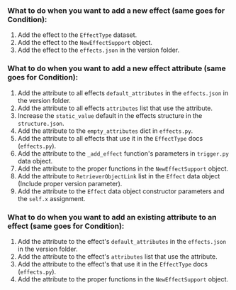 ### What to do when you want to add a new effect (same goes for Condition):

1. Add the effect to the `EffectType` dataset.
2. Add the effect to the `NewEffectSupport` object.
3. Add the effect to the `effects.json` in the version folder.

### What to do when you want to add a new effect attribute (same goes for Condition):

1. Add the attribute to all effects `default_attributes` in the `effects.json` in the version folder.
2. Add the attribute to all effects `attributes` list that use the attribute. 
3. Increase the `static_value` default in the effects structure in the `structure.json`.
4. Add the attribute to the `empty_attributes` dict in `effects.py`.
5. Add the attribute to all effects that use it in the `EffectType` docs (`effects.py`).
6. Add the attribute to the `_add_effect` function's parameters in `trigger.py` data object.
7. Add the attribute to the proper functions in the `NewEffectSupport` object.
8. Add the attribute to `RetrieverObjectLink` list in the `Effect` data object (Include proper version parameter).
9. Add the attribute to the `Effect` data object constructor parameters and the `self.x` assignment.

### What to do when you want to add an existing attribute to an effect (same goes for Condition):

1. Add the attribute to the effect's `default_attributes` in the `effects.json` in the version folder.
2. Add the attribute to the effect's `attributes` list that use the attribute.
3. Add the attribute to the effect's that use it in the `EffectType` docs (`effects.py`).
4. Add the attribute to the proper functions in the `NewEffectSupport` object.
